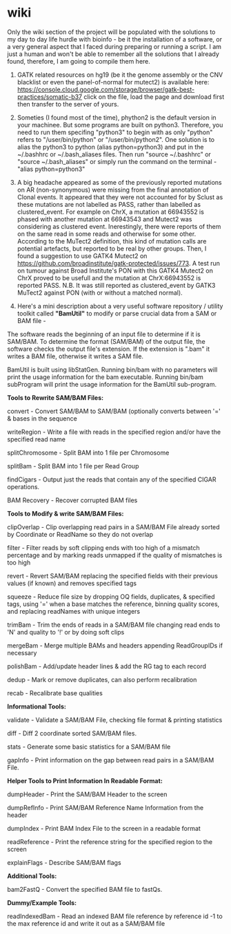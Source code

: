 # wiki
Only the wiki section of the project will be populated with the solutions to my day to day life hurdle with bioinfo - be it the installation of a software, or a very general aspect that I faced during preparing or running a script. I am just a human and won't be able to remember all the solutions that I already found, therefore, I am going to compile them here.


1. GATK related resources on hg19 (be it the genome assembly or the CNV blacklist or even the panel-of-normal for mutect2) is available here: https://console.cloud.google.com/storage/browser/gatk-best-practices/somatic-b37
click on the file, load the page and download first then transfer to the server of yours.

2. Someties (I found most of the time), phython2 is the default version in your machinee. But some programs are built on python3. Therefore, you need to run them specifing "python3" to begin with as only "python" refers to  "/user/bin/python" or "/user/bin/python2". One solution is to alias the python3 to python (alias python=python3) and put in the ~/.bashhrc or ~/.bash_aliases files. Then run "source  ~/.bashhrc" or "source ~/.bash_aliases"
or simply run the command on the terminal -
"alias python=python3"

3. A big headache appeared as some of the previously reported mutations on AR (non-synonymous) were missing from the final annotation of Clonal events. It appeared that they were not accounted for by Sclust as these mutations are not labelled as PASS, rather than labelled as clustered_event. For example on ChrX, a mutation at 66943552 is phased with another mutation at 66943543 and Mutect2 was considering as clustered event. Inerestingly, there were reports of them on the same read in some reads and otherwise for some other. According to the MuTect2 definition, this kind of mutation calls are potential artefacts, but reported to be real by other groups. Then, I found a suggestion to use GATK4 Mutect2 on https://github.com/broadinstitute/gatk-protected/issues/773. A test run on tumour against Broad Institute's PON with this GATK4 Mutect2 on ChrX proved to be usefull and the mutation at ChrX:66943552 is reported PASS.
N.B. It was still reported as clustered_event by GATK3 MuTect2 against PON (with or without a matched normal).

4. Here's a mini description about a very useful software repository / utility toolkit called **"BamUtil"** to modify or parse crucial data from a SAM or BAM file -

  The software reads the beginning of an input file to determine if it is SAM/BAM. To determine the format (SAM/BAM) of the output file, the software checks the output file's extension. If the extension is ".bam" it writes a BAM file, otherwise it writes a SAM file.

  BamUtil is built using libStatGen. Running bin/bam with no parameters will print the usage information for the bam executable. Running bin/bam subProgram will print the usage information for the BamUtil sub-program.

  **Tools to Rewrite SAM/BAM Files:**

  convert - Convert SAM/BAM to SAM/BAM (optionally converts between '=' & bases in the sequence

  writeRegion - Write a file with reads in the specified region and/or have the specified read name

  splitChromosome - Split BAM into 1 file per Chromosome

  splitBam - Split BAM into 1 file per Read Group

  findCigars - Output just the reads that contain any of the specified CIGAR operations.

  BAM Recovery - Recover corrupted BAM files

  **Tools to Modify & write SAM/BAM Files:**

  clipOverlap - Clip overlapping read pairs in a SAM/BAM File already sorted by Coordinate or ReadName so they do not overlap

  filter - Filter reads by soft clipping ends with too high of a mismatch percentage and by marking reads unmapped if the quality of mismatches is too high

  revert - Revert SAM/BAM replacing the specified fields with their previous values (if known) and removes specified tags

  squeeze - Reduce file size by dropping OQ fields, duplicates, & specified tags, using '=' when a base matches the reference, binning quality scores, and replacing readNames with unique integers

  trimBam - Trim the ends of reads in a SAM/BAM file changing read ends to 'N' and quality to '!' or by doing soft clips

  mergeBam - Merge multiple BAMs and headers appending ReadGroupIDs if necessary

  polishBam - Add/update header lines & add the RG tag to each record

  dedup - Mark or remove duplicates, can also perform recalibration

  recab - Recalibrate base qualities

  **Informational Tools:**

  validate - Validate a SAM/BAM File, checking file format & printing statistics

  diff - Diff 2 coordinate sorted SAM/BAM files.

  stats - Generate some basic statistics for a SAM/BAM file

  gapInfo - Print information on the gap between read pairs in a SAM/BAM File.

  **Helper Tools to Print Information In Readable Format:**

  dumpHeader - Print the SAM/BAM Header to the screen

  dumpRefInfo - Print SAM/BAM Reference Name Information from the header

  dumpIndex - Print BAM Index File to the screen in a readable format

  readReference - Print the reference string for the specified region to the screen

  explainFlags - Describe SAM/BAM flags

  **Additional Tools:**

  bam2FastQ - Convert the specified BAM file to fastQs.

  **Dummy/Example Tools:**

  readIndexedBam - Read an indexed BAM file reference by reference id -1 to the max reference id and write it out as a SAM/BAM file
